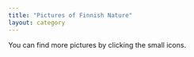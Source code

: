 ```yaml
---
title: "Pictures of Finnish Nature"
layout: category
---
```


You can find more pictures by clicking the small icons.
